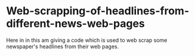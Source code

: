 # Web-scrapping-of-headlines-from-different-news-web-pages
Here in in this am giving a code which is used to web scrap some newspaper's headlines from their web pages.
